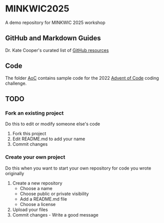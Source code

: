 # MINKWIC2025
A demo repository for MINKWIC 2025 workshop

## GitHub and Markdown Guides
Dr. Kate Cooper's curated list of [GitHub resources](https://github.com/kmcooper/MINKWIC2023/blob/main/documents/guides.md)

## Code
The folder [AoC](AoC) contains sample code for the 2022 [Advent of Code](https://adventofcode.com/2022) coding challenge.

## TODO
### Fork an existing project
Do this to edit or modify someone else's code
1. Fork this project
2. Edit README.md to add your name
3. Commit changes

### Create your own project
Do this when you want to start your own repository for code you wrote originally
1. Create a new repository
   - Choose a name
   - Choose public or private visibility
   - Add a README.md file
   - Choose a license
2. Upload your files
3. Commit changes - Write a good message

